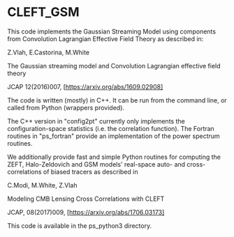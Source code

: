 # CLEFT_GSM

This code implements the Gaussian Streaming Model using components from
Convolution Lagrangian Effective Field Theory as described in:

Z.Vlah, E.Castorina, M.White

The Gaussian streaming model and Convolution Lagrangian effective field theory

JCAP 12(2016)007, [https://arxiv.org/abs/1609.02908]

The code is written (mostly) in C++.  It can be run from the command line, or
called from Python (wrappers provided).

The C++ version in "config2pt" currently only implements the
configuration-space statistics (i.e. the correlation function).
The Fortran routines in "ps_fortran" provide an implementation of
the power spectrum routines.

We additionally provide fast and simple Python routines for computing the ZEFT,
Halo-Zeldovich and GSM models' real-space auto- and cross-correlations of
biased tracers as described in

C.Modi, M.White, Z.Vlah

Modeling CMB Lensing Cross Correlations with CLEFT

JCAP, 08(2017)009, [https://arxiv.org/abs/1706.03173]

This code is available in the ps_python3 directory.
